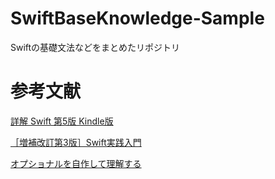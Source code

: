 # SwiftBaseKnowledge-Sample
Swiftの基礎文法などをまとめたリポジトリ

# 参考文献
[詳解 Swift 第5版 Kindle版](https://www.amazon.co.jp/%E8%A9%B3%E8%A7%A3-Swift-%E7%AC%AC5%E7%89%88-%E8%8D%BB%E5%8E%9F-%E5%89%9B%E5%BF%97-ebook/dp/B081GK7636/ref=sr_1_1?keywords=%E8%A9%B3%E8%A7%A3+swift+%E7%AC%AC5%E7%89%88&qid=1650976755&sprefix=%E3%81%97%E3%82%87%E3%81%86%E3%81%8B%E3%81%84%E3%80%80Swift%2Caps%2C310&sr=8-1)

[［増補改訂第3版］Swift実践入門](https://www.amazon.co.jp/%EF%BC%BB%E5%A2%97%E8%A3%9C%E6%94%B9%E8%A8%82%E7%AC%AC3%E7%89%88%EF%BC%BDSwift%E5%AE%9F%E8%B7%B5%E5%85%A5%E9%96%80-%E7%9B%B4%E6%84%9F%E7%9A%84%E3%81%AA%E6%96%87%E6%B3%95%E3%81%A8%E5%AE%89%E5%85%A8%E6%80%A7%E3%82%92%E5%85%BC%E3%81%AD%E5%82%99%E3%81%88%E3%81%9F%E8%A8%80%E8%AA%9E-WEB-PRESS-plus-ebook/dp/B086VVQ3DJ/ref=sr_1_1?__mk_ja_JP=%E3%82%AB%E3%82%BF%E3%82%AB%E3%83%8A&crid=28RSIUSZABEZ2&keywords=swift+%E5%AE%9F%E8%B7%B5%E5%85%A5%E9%96%80&qid=1651670273&sprefix=swift+%E5%AE%9F%E8%B7%B5%E5%85%A5%E9%96%80%2Caps%2C237&sr=8-1)

[オプショナルを自作して理解する](https://www.youtube.com/watch?v=_wA0FkBah6A&list=PLQ5rERkGSxF81eV-tFHxmtflz9dFrhgyY&index=1)
